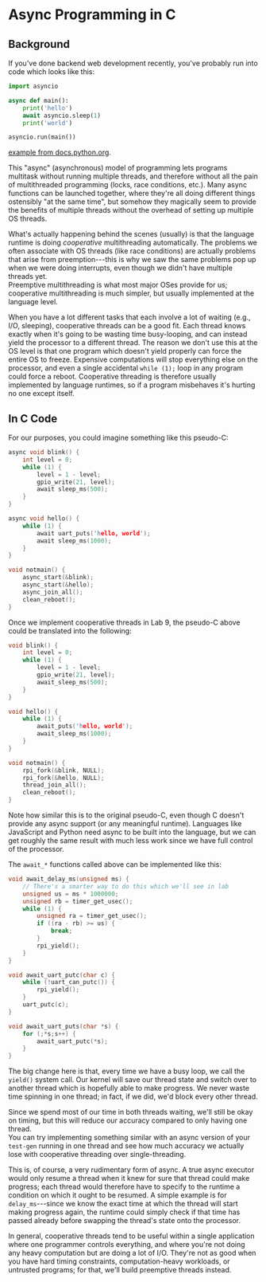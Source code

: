 # Async Programming in C

## Background

If you've done backend web development recently, you've probably run into code 
which looks like this:

```python
import asyncio

async def main():
    print('hello')
    await asyncio.sleep(1)
    print('world')

asyncio.run(main())
```
[example from docs.python.org](https://docs.python.org/3/library/asyncio-task.html).

This "async" (asynchronous) model of programming lets programs multitask 
without running multiple threads, and therefore without all the pain of 
multithreaded programming (locks, race conditions, etc.).  Many async functions 
can be launched together, where they're all doing different things ostensibly 
"at the same time", but somehow they magically seem to provide the benefits of 
multiple threads without the overhead of setting up multiple OS threads.

What's actually happening behind the scenes (usually) is that the language 
runtime is doing _cooperative_ multithreading automatically.  The problems we 
often associate with OS threads (like race conditions) are actually problems 
that arise from preemption---this is why we saw the same problems pop up when 
we were doing interrupts, even though we didn't have multiple threads yet.  
Preemptive multithreading is what most major OSes provide for us; cooperative 
multithreading is much simpler, but usually implemented at the language level.

When you have a lot different tasks that each involve a lot of waiting (e.g., 
I/O, sleeping), cooperative threads can be a good fit.  Each thread knows 
exactly when it's going to be wasting time busy-looping, and can instead yield 
the processor to a different thread.  The reason we don't use this at the OS 
level is that one program which doesn't yield properly can force the entire OS 
to freeze.  Expensive computations will stop everything else on the processor, 
and even a single accidental `while (1);` loop in any program could force a 
reboot.  Cooperative threading is therefore usually implemented by language 
runtimes, so if a program misbehaves it's hurting no one except itself.

## In C Code

For our purposes, you could imagine something like this pseudo-C:

```C
async void blink() {
    int level = 0;
    while (1) {
        level = 1 - level;
        gpio_write(21, level);
        await sleep_ms(500);
    }
}

async void hello() {
    while (1) {
        await uart_puts('hello, world');
        await sleep_ms(1000);
    }
}

void notmain() {
    async_start(&blink);
    async_start(&hello);
    async_join_all();
    clean_reboot();
}
```

Once we implement cooperative threads in Lab 9, the pseudo-C above could be 
translated into the following:

```C
void blink() {
    int level = 0;
    while (1) {
        level = 1 - level;
        gpio_write(21, level);
        await_sleep_ms(500);
    }
}

void hello() {
    while (1) {
        await_puts('hello, world');
        await_sleep_ms(1000);
    }
}

void notmain() {
    rpi_fork(&blink, NULL);
    rpi_fork(&hello, NULL);
    thread_join_all();
    clean_reboot();
}
```

Note how similar this is to the original pseudo-C, even though C doesn't 
provide any async support (or any meaningful runtime).  Languages like 
JavaScript and Python need async to be built into the language, but we can get 
roughly the same result with much less work since we have full control of the 
processor.

The `await_*` functions called above can be implemented like this:
```C
void await_delay_ms(unsigned ms) {
    // There's a smarter way to do this which we'll see in lab
    unsigned us = ms * 1000000;
    unsigned rb = timer_get_usec();
    while (1) {
        unsigned ra = timer_get_usec();
        if ((ra - rb) >= us) {
            break;
        }
        rpi_yield();
    }
}

void await_uart_putc(char c) {
    while (!uart_can_putc()) {
        rpi_yield();
    }
    uart_putc(c);
}

void await_uart_puts(char *s) {
    for (;*s;s++) {
        await_uart_putc(*s);
    }
}
```

The big change here is that, every time we have a busy loop, we call the 
`yield()` system call.  Our kernel will save our thread state and switch over 
to another thread which is hopefully able to make progress.  We never waste 
time spinning in one thread; in fact, if we did, we'd block every other thread.  

Since we spend most of our time in both threads waiting, we'll still be okay on 
timing, but this will reduce our accuracy compared to only having one thread.  
You can try implementing something similar with an async version of your 
`test-gen` running in one thread and see how much accuracy we actually lose 
with cooperative threading over single-threading.

This is, of course, a very rudimentary form of async.  A true async executor 
would only resume a thread when it knew for sure that thread could make 
progress; each thread would therefore have to specify to the runtime a 
condition on which it ought to be resumed.  A simple example is for 
`delay_ms`---since we know the exact time at which the thread will start making 
progress again, the runtime could simply check if that time has passed already 
before swapping the thread's state onto the processor.

In general, cooperative threads tend to be useful within a single application 
where one programmer controls everything, and where you're not doing any heavy 
computation but are doing a lot of I/O.  They're not as good when you have hard 
timing constraints, computation-heavy workloads, or untrusted programs; for 
that, we'll build preemptive threads instead.

